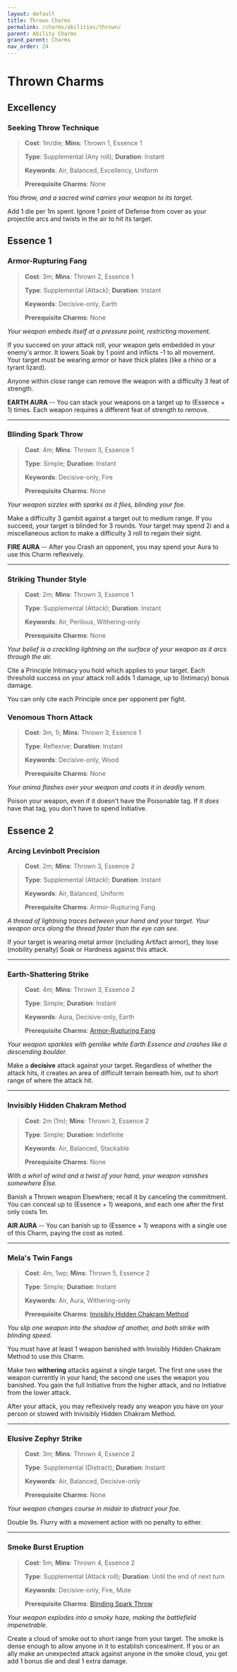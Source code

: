 ```yaml
---
layout: default
title: Thrown Charms
permalink: /charms/abilities/thrown/
parent: Ability Charms
grand_parent: Charms
nav_order: 24
---
```


# Thrown Charms

## Excellency

### Seeking Throw Technique

> **Cost**: 1m/die; **Mins**: Thrown 1, Essence 1
>
> **Type**: Supplemental (Any roll); **Duration**: Instant
>
> **Keywords**: Air, Balanced, Excellency, Uniform
>
> **Prerequisite Charms**: None

_You throw, and a sacred wind carries your weapon to its target._

Add 1 die per 1m spent. Ignore 1 point of Defense from cover as your projectile
arcs and twists in the air to hit its target.

## Essence 1

### Armor-Rupturing Fang

> **Cost**: 3m; **Mins**: Thrown 2, Essence 1
>
> **Type**: Supplemental (Attack); **Duration**: Instant
>
> **Keywords**: Decisive-only, Earth
>
> **Prerequisite Charms**: None

_Your weapon embeds itself at a pressure point, restricting movement._

If you succeed on your attack roll, your weapon gets embedded in your enemy's
armor. It lowers Soak by 1 point and inflicts -1 to all movement. Your target
must be wearing armor or have thick plates (like a rhino or a tyrant lizard).

Anyone within close range can remove the weapon with a difficulty 3 feat of
strength.

**EARTH AURA** -- You can stack your weapons on a target up to (Essence + 1)
times. Each weapon requires a different feat of strength to remove.

***

### Blinding Spark Throw

> **Cost**: 4m; **Mins**: Thrown 3, Essence 1
>
> **Type**: Simple; **Duration**: Instant
>
> **Keywords**: Decisive-only, Fire
>
> **Prerequisite Charms**: None

_Your weapon sizzles with sparks as it flies, blinding your foe._

Make a difficulty 3 gambit against a target out to medium range. If you succeed,
your target is blinded for 3 rounds. Your target may spend 2i and a
miscellaneous action to make a difficulty 3 roll to regain their sight.

**FIRE AURA** -- After you Crash an opponent, you may spend your Aura to use
this Charm reflexively.

***

### Striking Thunder Style

> **Cost**: 2m; **Mins**: Thrown 3, Essence 1
>
> **Type**: Supplemental (Attack); **Duration**: Instant
>
> **Keywords**: Air, Perilous, Withering-only
>
> **Prerequisite Charms**: None

_Your belief is a crackling lightning on the surface of your weapon as it_
_arcs through the air._

Cite a Principle Intimacy you hold which applies to your target. Each threshold
success on your attack roll adds 1 damage, up to (Intimacy) bonus damage.

You can only cite each Principle once per opponent per fight.

### Venomous Thorn Attack

> **Cost**: 3m, 1i; **Mins**: Thrown 3, Essence 1
>
> **Type**: Reflexive; **Duration**: Instant
>
> **Keywords**: Decisive-only, Wood
>
> **Prerequisite Charms**: None

_Your anima flashes over your weapon and coats it in deadly venom._

Poison your weapon, even if it doesn't have the Poisonable tag. If it _does_
have that tag, you don't have to spend Initiative.

## Essence 2

### Arcing Levinbolt Precision

> **Cost**: 2m; **Mins**: Thrown 3, Essence 2
>
> **Type**: Supplemental (Attack); **Duration**: Instant
>
> **Keywords**: Air, Balanced, Uniform
>
> **Prerequisite Charms**: Armor-Rupturing Fang

_A thread of lightning traces between your hand and your target. Your weapon_
_arcs along the thread faster than the eye can see._

If your target is wearing metal armor (including Artifact armor), they lose
(mobility penalty) Soak or Hardness against this attack.

***

### Earth-Shattering Strike

> **Cost**: 4m; **Mins**: Thrown 3, Essence 2
>
> **Type**: Simple; **Duration**: Instant
>
> **Keywords**: Aura, Decisive-only, Earth
>
> **Prerequisite Charms**: [Armor-Rupturing Fang](#armor-rupturing-fang)

_Your weapon sparkles with gemlike white Earth Essence and crashes like a_
_descending boulder._

Make a **decisive** attack against your target. Regardless of whether the attack
hits, it creates an area of difficult terrain beneath him, out to short range of
where the attack hit.

***

### Invisibly Hidden Chakram Method

> **Cost**: 2m (1m); **Mins**: Thrown 3, Essence 2
>
> **Type**: Simple; **Duration**: Indefinite
>
> **Keywords**: Air, Balanced, Stackable
>
> **Prerequisite Charms**: None

_With a whirl of wind and a twist of your hand, your weapon vanishes somewhere_
_Else._

Banish a Thrown weapon Elsewhere; recall it by canceling the commitment. You can
conceal up to (Essence + 1) weapons, and each one after the first only costs 1m.

**AIR AURA** -- You can banish up to (Essence + 1) weapons with a single use of
this Charm, paying the cost as noted.

***

### Mela's Twin Fangs

> **Cost**: 4m, 1wp; **Mins**: Thrown 5, Essence 2
>
> **Type**: Simple; **Duration**: Instant
>
> **Keywords**: Air, Aura, Withering-only
>
> **Prerequisite Charms**: [Invisibly Hidden Chakram Method](#invisibly-hidden-chakram-method)

_You slip one weapon into the shadow of another, and both strike with blinding_
_speed._

You must have at least 1 weapon banished with Invisibly Hidden Chakram Method to
use this Charm.

Make two **withering** attacks against a single target. The first one uses the
weapon currently in your hand; the second one uses the weapon you banished. You
gain the full Initiative from the higher attack, and no Initiative from the
lower attack.

After your attack, you may reflexively ready any weapon you have on your person
or stowed with Inivisibly Hidden Chakram Method.

***

### Elusive Zephyr Strike

> **Cost**: 3m; **Mins**: Thrown 4, Essence 2
>
> **Type**: Supplemental (Distract); **Duration**: Instant
>
> **Keywords**: Air, Balanced, Decisive-only
>
> **Prerequisite Charms**: None

_Your weapon changes course in midair to distract your foe._

Double 9s. Flurry with a movement action with no penalty to either.

***

### Smoke Burst Eruption

> **Cost**: 5m; **Mins**: Thrown 4, Essence 2
>
> **Type**: Supplemental (Attack roll); **Duration**: Until the end of next turn
>
> **Keywords**: Decisive-only, Fire, Mute
>
> **Prerequisite Charms**: [Blinding Spark Throw](#blinding-spark-throw)

_Your weapon explodes into a smoky haze, making the battlefield impenetrable._

Create a cloud of smoke out to short range from your target. The smoke is dense
enough to allow anyone in it to establish concealment. If you or an ally make an
unexpected attack against anyone in the smoke cloud, you get add 1 bonus die and
deal 1 extra damage.
